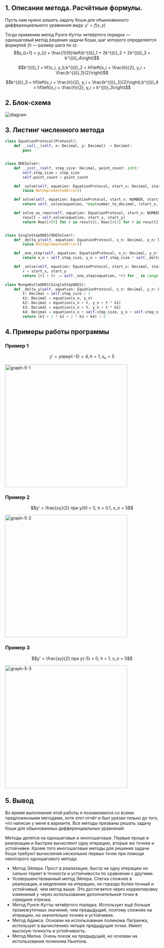 ## 1. Описание метода. Расчётные формулы.
Пусть нам нужно решить задачу Коши для обыкновенного дифференциального уравнения вида:
$y' = f(x, y)$

Тогда применим метод Рунге-Кутты четвёртого порядка — одношаговый метод решения задачи Коши, шаг которого определяется формулой ($h$ — размер шага по $x$):
$$y_{i+1} = y_{i} + \frac{1}{6}\left(k^{(i)}_1 + 2k^{(i)}_2 + 2k^{(i)}_3 + k^{(i)}_4\right)$$

$$k^{(i)}_1 = hf(x_i, y_i);k^{(i)}_2 = hf\left(x_i + \frac{h}{2}, y_i + \frac{k^{(i)}_1}{2}\right)$$

$$k^{(i)}_3 = hf\left(x_i + \frac{h}{2}, y_i + \frac{k^{(i)}_2}{2}\right);k^{(i)}_4 = hf\left(x_i + \frac{h}{2}, y_i + k^{(i)}_3\right)$$

## 2. Блок-схема 
![diagram](../diagrams/5.ode-solving.svg)

## 3. Листинг численного метода
```py
class EquationProtocol(Protocol):
    def __call__(self, x: Decimal, y: Decimal) -> Decimal:
        pass


class ODESolver:
    def __init__(self, step_size: Decimal, point_count: int):
        self.step_size = step_size
        self.point_count = point_count

    def _solve(self, equation: EquationProtocol, start_x: Decimal, start_y: Decimal) -> list[tuple[Decimal, Decimal]]:
        raise NotImplementedError()

    def solve(self, equation: EquationProtocol, start_x: NUMBER, start_y: NUMBER) -> list[tuple[Decimal, Decimal]]:
        return self._solve(equation, *map(number_to_decimal, (start_x, start_y)))

    def solve_as_rows(self, equation: EquationProtocol, start_x: NUMBER, start_y: NUMBER) -> tuple[Row, Row]:
        result = self.solve(equation, start_x, start_y)
        return Row([r[0] for r in result]), Row([r[1] for r in result])


class SingleStepODES(ODESolver):
    def _delta_y(self, equation: EquationProtocol, x_n: Decimal, y_n: Decimal) -> Decimal:
        raise NotImplementedError()

    def _one_step(self, equation: EquationProtocol, x_n: Decimal, y_n: Decimal) -> tuple[Decimal, Decimal]:
        return x_n + self.step_size, y_n + self.step_size * self._delta_y(equation, x_n, y_n)

    def _solve(self, equation: EquationProtocol, start_x: Decimal, start_y: Decimal) -> list[tuple[Decimal, Decimal]]:
        r = start_x, start_y
        return [r] + [r := self._one_step(equation, *r) for _ in range(self.point_count)]

class RungeKuttaODES(SingleStepODES):
    def _delta_y(self, equation: EquationProtocol, x_n: Decimal, y_n: Decimal) -> Decimal:
        t: Decimal = self.step_size / 2
        k1: Decimal = equation(x_n, y_n)
        k2: Decimal = equation(x_n + t, y_n + t * k1)
        k3: Decimal = equation(x_n + t, y_n + t * k2)
        k4: Decimal = equation(x_n + self.step_size, y_n + self.step_size * k3)
        return (k1 + 2 * k2 + 2 * k3 + k4) / 6
```

## 4. Примеры работы программы
### Пример 1
$$y' = y при y(-5) = 4, h = 1, x_n = 5$$

<img src="./graphs/5-1.svg" alt="graph-5-1" height="400"/>

### Пример 2
$$y' = \frac{xy}{2} при y(0) = 5, h = 0.1, x_n = 5$$

<img src="./graphs/5-2.svg" alt="graph-5-2" height="400"/>

### Пример 3
$$y' = \frac{xy}{2} при y(-5) = 0, h = 1, x_n = 5$$

<img src="./graphs/5-3.svg" alt="graph-5-3" height="400"/>

## 5. Вывод
Во время выполнения этой работы я познакомился со всеми предложенными методами, хотя этот отчёт и был урезан только до того, что написан у меня в варианте. Все методы призваны решать задачу Коши для обыкновенных дифференциальных уравнений.

Методы делятся на одношаговые и многошаговые. Первые проще в реализации и быстрее вычисляют одну итерацию, вторые же точнее и устойчивее. Кроме того многошаговые методы для решения задачи Коши требуют вычисления нескольких первых точек при помощи некоторого одношагового метода.

- Метод Эйлера. Прост в реализации, быстр на одну итерацию но сильно теряет в точности и устойчивости по сравнении с другими.
- Усовершенствованный метод Эйлера. Слегка сложнее в реализации, и медленнее на итерацию, но гораздо более точный и устойчивый, чем метод выше. Это достигается через корректировку изменений $y$ через использование дополнительной точки в середине отрезка.
- Метод Рунге-Кутты четвёртого порядка. Использует ещё больше промежуточных значений, чем предыдущий, поэтому сложнее на итерацию, но значительно точнее и устойчивее.
- Метод Адамса. Основан на использовании полинома Лагранжа, использует в вычислениях четыре предыдущие точки. Имеет высокую точность и устойчивость.
- Метод Милна. Очень похож на предыдущий, но основан на использовании полинома Ньютона.
